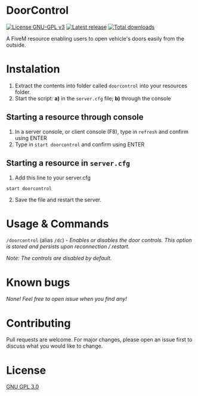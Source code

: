 # DoorControl

[![License GNU-GPL v3](https://img.shields.io/github/license/gimicze/doorcontrol?style=for-the-badge)](https://github.com/gimicze/doorcontrol/LICENSE "License")
[![Latest release](https://img.shields.io/github/v/release/gimicze/doorcontrol?style=for-the-badge)](https://github.com/gimicze/doorcontrol/releases/latest "Latest release")
[![Total downloads](https://img.shields.io/github/downloads/gimicze/doorcontrol/total?style=for-the-badge)](https://github.com/gimicze/doorcontrol/releases/latest "Total downloads")

A FiveM resource enabling users to open vehicle's doors easily from the outside.

# Instalation

1. Extract the contents into folder called `doorcontrol` into your resources folder.
2. Start the script: **a)** in the `server.cfg` file; **b)** through the console

## Starting a resource through console

1. In a server console, or client console (F8), type in `refresh` and confirm using ENTER
2. Type in `start doorcontrol` and confirm using ENTER

## Starting a resource in `server.cfg`
1. Add this line to your server.cfg
```
start doorcontrol
```
2. Save the file and restart the server.

# Usage & Commands

`/doorcontrol` (alias `/dc`) - *Enables or disables the door controls. This option is stored and persists upon reconnection / restart.*

*Note: The controls are disabled by default.*

# Known bugs
*None! Feel free to open issue when you find any!*

# Contributing
Pull requests are welcome. For major changes, please open an issue first to discuss what you would like to change.

# License
[GNU GPL 3.0](https://github.com/gimicze/doorcontrol/blob/main/LICENSE)
